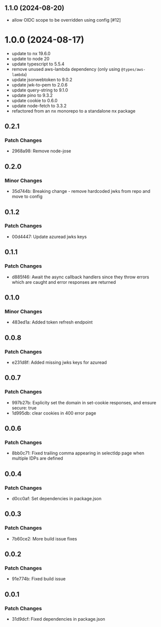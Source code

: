 ## 1.1.0 (2024-08-20)

- allow OIDC scope to be overridden using config [#12]

# 1.0.0 (2024-08-17)

- update to nx 19.6.0
- update to node 20
- update typescript to 5.5.4
- remove unused aws-lambda dependency (only using `@types/aws-lambda`)
- update jsonwebtoken to 9.0.2
- update jwk-to-pem to 2.0.6
- update query-string to 9.1.0
- update pino to 9.3.2
- update cookie to 0.6.0
- update node-fetch to 3.3.2
- refactored from an nx monorepo to a standalone nx package

## 0.2.1

### Patch Changes

- 2968a98: Remove node-jose

## 0.2.0

### Minor Changes

- 35d744b: Breaking change - remove hardcoded jwks from repo and move to config

## 0.1.2

### Patch Changes

- 00d4447: Update azuread jwks keys

## 0.1.1

### Patch Changes

- d885f46: Await the async callback handlers since they throw errors which are caught and error responses are returned

## 0.1.0

### Minor Changes

- 483ed1a: Added token refresh endpoint

## 0.0.8

### Patch Changes

- e231d8f: Added missing jwks keys for azuread

## 0.0.7

### Patch Changes

- 997b27b: Explicity set the domain in set-cookie responses, and ensure secure: true
- 1d995db: clear cookies in 400 error page

## 0.0.6

### Patch Changes

- 8bb0c71: Fixed trailing comma appearing in selectIdp page when multiple IDPs are defined

## 0.0.4

### Patch Changes

- d0cc0af: Set dependencies in package.json

## 0.0.3

### Patch Changes

- 7b60ce2: More build issue fixes

## 0.0.2

### Patch Changes

- 91e774b: Fixed build issue

## 0.0.1

### Patch Changes

- 31d9dcf: Fixed dependencies in package.json
